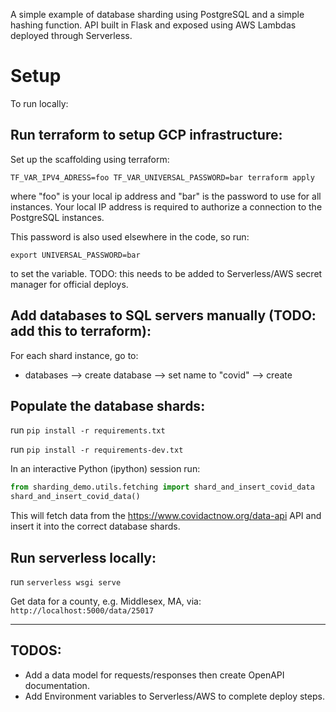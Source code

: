 A simple example of database sharding using PostgreSQL and a simple hashing function. API built in Flask and exposed using AWS Lambdas deployed through Serverless.


# Setup 
To run locally:

## Run terraform to setup GCP infrastructure:
Set up the scaffolding using terraform:

```TF_VAR_IPV4_ADRESS=foo TF_VAR_UNIVERSAL_PASSWORD=bar terraform apply```

where "foo" is your local ip address and "bar" is the password to use for all instances.
Your local IP address is required to authorize a connection to the PostgreSQL instances. 

This password is also used elsewhere in the code, so run:

`export UNIVERSAL_PASSWORD=bar`

to set the variable. TODO: this needs to be added to Serverless/AWS secret manager for official deploys.

## Add databases to SQL servers manually (TODO: add this to terraform):
For each shard instance, go to:

- databases --> create database --> set name to "covid" --> create


## Populate the database shards:
run `pip install -r requirements.txt`

run `pip install -r requirements-dev.txt`

In an interactive Python (ipython) session run:

```python
from sharding_demo.utils.fetching import shard_and_insert_covid_data
shard_and_insert_covid_data()
```

This will fetch data from the https://www.covidactnow.org/data-api API and insert it into the correct database shards.

## Run serverless locally:
run `serverless wsgi serve`

Get data for a county, e.g. Middlesex, MA, via: `http://localhost:5000/data/25017`


--------------

## TODOS:
- Add a data model for requests/responses then create OpenAPI documentation.
- Add Environment variables to Serverless/AWS to complete deploy steps.
